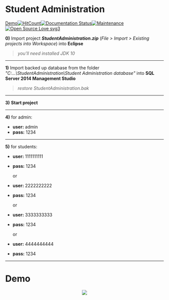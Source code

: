 # Student Administration

[Demo](https://github.com/ZoranKJava/Project_1_StudentAdministration/blob/master/README.md#demo)[![HitCount](http://hits.dwyl.io/{username}/{project}.svg)](http://hits.dwyl.io/{username}/{project})[![Documentation Status](https://readthedocs.org/projects/ansicolortags/badge/?version=latest)](https://github.com/ZoranKJava/Project_1_StudentAdministration/tree/master/StudentAdministration)[![Maintenance](https://img.shields.io/badge/Maintained%3F-yes-green.svg)](https://github.com/ZoranKJava/Project_1_StudentAdministration/graphs/commit-activity)[![Open Source Love svg3](https://badges.frapsoft.com/os/v3/open-source.svg?v=103)](https://github.com/ellerbrock/open-source-badges/)

<b>0)</b> Import project <b><i>StudentAdministration.zip</i></b> (<i>File > Import > Existing projects into Workspace</i>) into <b>Eclipse</b>

><i>you'll need installed JDK 10</i>

------------------------------------------------------------------------------------------


<b>1)</b> Import backed up database from the folder <i>"C:\...\\StudentAdministration\Student Administration database"</i> 
into <b>SQL Server 2014 Management Studio</b>

><i>restore StudentAdministration.bak</i>
------------------------------------------------------------------------------------------

<b>3)</b> <b>Start project</b>

------------------------------------------------------------------------------------------

<b>4)</b> for admin:

* <b>user:</b> admin
* <b>pass:</b> 1234


------------------------------------------------------------------------------------------
<b>5)</b> for students:

* <b>user:</b> 1111111111
* <b>pass:</b> 1234

     or

* <b>user:</b> 2222222222
* <b>pass:</b> 1234

     or

* <b>user:</b> 3333333333
* <b>pass:</b> 1234

     or

* <b>user:</b> 4444444444
* <b>pass:</b> 1234

------------------------------------------------------------------------------------------
# Demo
<p align = "center">
<img src="https://github.com/ZoranKJava/gifs/blob/master/ezgif.com-video-to-gif.gif" >

